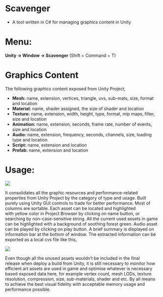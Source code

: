 # Scavenger
- A tool written in C# for managing graphics content in Unity

 # Menu:  
 <B>Unity -> Window -> Scavenger</B> (Shift + Command + T)
 
 # Graphics Content
 The following graphics content exposed from Unity Project,
 
 - <B>Mesh:</B> name, extension, vertices, triangle, uvs, sub-mats, size, format and location
 - <B>Material:</B> name, shader assigned, the size of shader and location
 - <B>Texture:</B> name, extension, width, height, type, format, mip maps, filter, size and location
 - <B>Animation:</B> name, extension, seconds, frame rate, number of events, size and location
 - <B>Audio:</B> name, extension, frequency, seconds, channels, size, loading type and location
 - <B>Script:</B> name, extension and location
 - <B>Prefab:</B> name, extension and location
 
 # Usage:
 
   <img src="https://thepossiblehorizon.files.wordpress.com/2017/01/scavenger1.gif"></img>
 
  It consolidates all the graphic resources and performance-related properties from Unity Project by the category of type and usage. Built purely using Unity GUI controls to trade for better performance. Most of columns are sortable. Each asset can be located and highlighted with yellow color in Project Browser by clicking on name button, or searching by non-case-sensitive string. All the current used assets in game can be highlighted with a background of soothing forest green. Audio asset can be played by clicking on play button. A brief summary is displayed on information bar at the bottom of window. The extracted information can be exported as a local cvs file like this,
  
  <img src="https://thepossiblehorizon.files.wordpress.com/2017/01/assetsexportedascsv1.jpg"></img>

  Even though all the unused assets wouldn’t be included in the final release when deploy a build from Unity, it is still necessary to monitor how efficient art assets are used in game and optimise whatever is necessary based exposed data here, for example vertex count, mesh LODs, texture resolution, compression, size, sub-materials, shader and etc. By all means to achieve the best visual fidelity with acceptable memory usage and performance possible.
  
